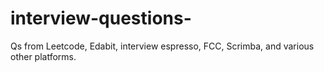 # interview-questions-
Qs from Leetcode, Edabit, interview espresso, FCC, Scrimba, and various other platforms. 
